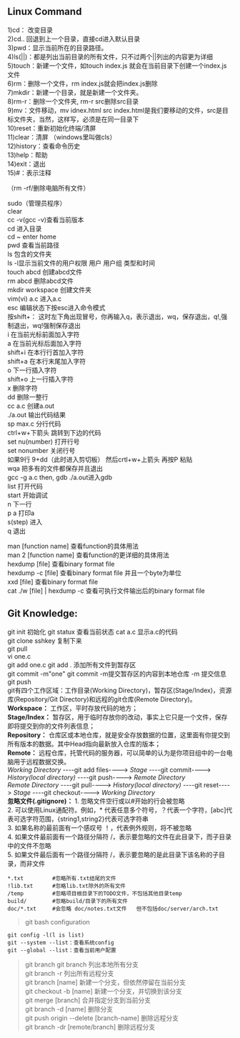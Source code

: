 ## Linux Command   
1)cd： 改变目录     
2)cd.. 回退到上一个目录，直接cd进入默认目录     
3)pwd：显示当前所在的目录路径。     
4)ls(||)：都是列出当前目录的所有文件，只不过两个||列出的内容更为详细     
5)touch：新建一个文件，如touch index.js 就会在当前目录下创建一个index.js文件     
6)rm：删除一个文件，rm index.js就会把index.js删除     
7)mkdir：新建一个目录，就是新建一个文件夹。     
8)rm-r：删除一个文件夹, rm-r src删除src目录       
9)mv：文件移动，mv idnex.html src index.html是我们要移动的文件，src是目标文件夹，当然，这样写，必须是在同一目录下      
10)reset：重新初始化终端/清屏      
11)clear：清屏    （windows里叫做cls）    
12)history：查看命令历史    
13)help：帮助    
14)exit：退出    
15)#：表示注释    

（rm -rf/删除电脑所有文件）   

    
sudo（管理员程序）    
clear    
cc -v(gcc -v)查看当前版本    
cd 进入目录    
cd ~ enter home    
pwd 查看当前路径   
ls 包含的文件夹    
ls -l显示当前文件的用户权限 用户 用户组 类型和时间   
touch abcd 创建abcd文件    
rm abcd 删除abcd文件   
mkdir workspace 创建文件夹   
vim(vi) a.c 进入a.c    
esc 编辑状态下按esc进入命令模式    
按shift+：   这时左下角出现冒号，你再输入q，表示退出，wq，保存退出，q!,强制退出，wq!强制保存退出   
i 在当前光标前面加入字符   
a 在当前光标后面加入字符   
shift+i 在本行行首加入字符   
shift+a 在本行末尾加入字符   
o 下一行插入字符   
shift+o 上一行插入字符   
x 删除字符   
dd 删除一整行   
cc a.c 创建a.out    
./a.out 输出代码结果    
sp max.c 分行代码   
ctrl+w+下箭头 跳转到下边的代码    
set nu(number) 打开行号   
set nonumber 关闭行号    
如果9行 9+dd（此时进入剪切板） 然后crtl+w+上箭头 再按P 粘贴    
wqa 把多有的文件都保存并且退出   
gcc -g a.c then, gdb ./a.out进入gdb    
list 打开代码   
start 开始调试    
n 下一行    
p a 打印a  
s(step) 进入    
q 退出   
 
man [function name]         查看function的具体用法   
man 2 [function name]       查看function的更详细的具体用法    
hexdump [file]              查看binary format file     
hexdump -c [file]           查看binary format file 并且一个byte为单位   
xxd [file]                  查看binary format file   
cat ./w [file] | hexdump -c 查看可执行文件输出后的binary format file   
   

## Git Knowledge:   
git init 初始化
git statux 查看当前状态
cat a.c 显示a.c的代码    
git clone sshkey 复制下来     
git pull    
vi one.c   
git add one.c         git add . 添加所有文件到暂存区     
git commit -m"one"    git commit -m提交暂存区的内容到本地仓库    -m 提交信息     
git push    
    git有四个工作区域：工作目录(Working Directory)，暂存区(Stage/Index)，资源库(Repository/Git Directory)和远程的git仓库(Remote Directory)。    
    **Workspace：** 工作区，平时存放代码的地方；        
    **Stage/Index：** 暂存区，用于临时存放你的改动，事实上它只是一个文件，保存即将提交到你的文件列表信息；    
    **Repository：** 仓库区或本地仓库，就是安全存放数据的位置，这里面有你提交到所有版本的数据。其中Head指向最新放入仓库的版本；    
    **Remote：** 远程仓库，托管代码的服务器，可以简单的认为是你项目组中的一台电脑用于远程数据交换。    
    *Working Directory* ----git add files----> *Stage* ----git commit----> *History(local directory)* ----git push----> *Remote Directory*    
    *Remote Directory*  ----git pull----> *History(local directory)* ----git reset----> *Stage* ----git checkout----> *Working Directory*    
**忽略文件(.gitignore)：**
    1. 忽略文件空行或以#开始的行会被忽略    
    2. 可以使用Linux通配符。例如，* 代表任意多个符号，？代表一个字符，[abc]代表可选字符范围，{string1,string2}代表可选字符串    
    3. 如果名称的最前面有一个感叹号 ！，代表例外规则，将不被忽略    
    4. 如果文件最前面有一个路径分隔符 /，表示要忽略的文件在此目录下，而子目录中的文件不忽略    
    5. 如果文件最后面有一个路径分隔符 /，表示要忽略的是此目录下该名称的子目录，而非文件   
    
    *.txt         #忽略所有.txt结尾的文件    
    !lib.txt      #忽略lib.txt除外的所有文件    
    /temp         #忽略项目根目录下的TODO文件，不包括其他目录temp
    build/        #忽略build/目录下的所有文件
    doc/*.txt     #会忽略 doc/notes.txt文件   但不包括doc/server/arch.txt
 
> git bash configuration 
     
    git config -l(l is list)   
    git --system --list：查看系统config     
    git --global --list：查看当前用户配置    
    
> git branch
    git branch                                  列出本地所有分支    
    git branch -r                               列出所有远程分支    
    git branch [name]                           新建一个分支，但依然停留在当前分支    
    git checkout -b [name]                      新建一个分支，并切换到该分支     
    git merge [branch]                          合并指定分支到当前分支     
    git branch -d [name]                        删除分支   
    git push origin --delete [branch-name]      删除远程分支    
    git branch -dr [remote/branch]              删除远程分支    
